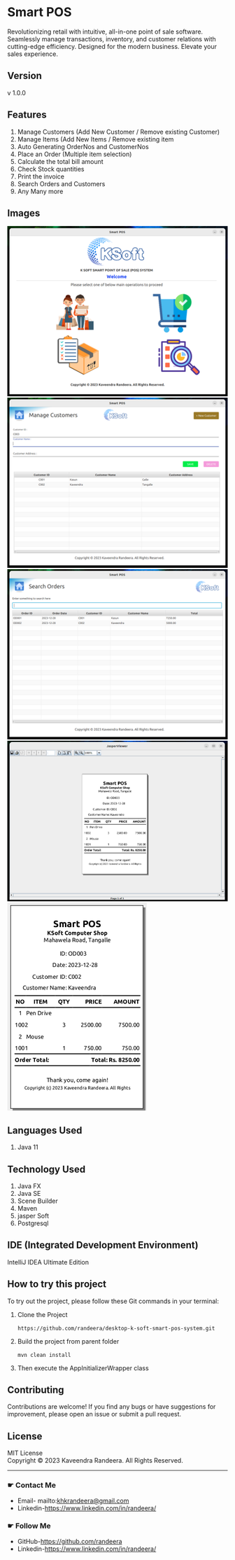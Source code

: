 # Smart POS
Revolutionizing retail with intuitive, all-in-one point of sale software. Seamlessly manage transactions, inventory, and customer relations with cutting-edge efficiency. Designed for the modern business. Elevate your sales experience.

## Version
v 1.0.0

## Features
1. Manage Customers (Add New Customer / Remove existing Customer)
2. Manage Items (Add New Items / Remove existing item
3. Auto Generating OrderNos and CustomerNos
4. Place an Order (Multiple item selection)
5. Calculate the total bill amount
6. Check Stock quantities
7. Print the invoice
8. Search Orders and Customers
9. Any Many more


## Images
![Color Chooser App](src/main/resources/asset/img/1.png)
![Color Chooser App](src/main/resources/asset/img/2.png)
![Color Chooser App](src/main/resources/asset/img/3.png)
![Color Chooser App](src/main/resources/asset/img/4.png)
![Color Chooser App](src/main/resources/asset/img/5.png)


## Languages Used
1. Java 11

## Technology Used
1. Java FX
2. Java SE
3. Scene Builder
4. Maven
5. jasper Soft
6. Postgresql

## IDE (Integrated Development Environment)
IntelliJ IDEA Ultimate Edition

## How to try this project

To try out the project, please follow these Git commands in your terminal:
1. Clone the Project
   ```
   https://github.com/randeera/desktop-k-soft-smart-pos-system.git
   ```
2. Build the project from parent folder
   ```
   mvn clean install
   ```

3. Then execute the AppInitializerWrapper class<br>

## Contributing
Contributions are welcome! If you find any bugs or have suggestions for improvement, please open an issue or submit a pull request.

## License

MIT License<br>
Copyright &copy; 2023 Kaveendra Randeera. All Rights Reserved.

<hr/>

### ☛ Contact Me
- Email-  mailto:khkrandeera@gmail.com
- Linkedin-https://www.linkedin.com/in/randeera/

### ☛ Follow Me
- GitHub-https://github.com/randeera
- Linkedin-https://www.linkedin.com/in/randeera/
